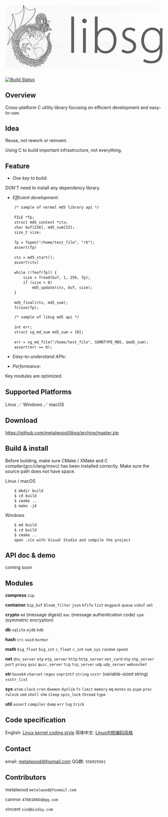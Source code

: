 # ![](res/image/logo.png)

[![Build Status](https://travis-ci.org/metalwood/libsg.svg?branch=master)](https://travis-ci.org/metalwood/libsg)

## Overview

Cross-platform C utility library focusing on efficient development and easy-to-use.

## Idea

Reuse, not rework or reinvent.

Using C to build important infrastructure, not everything.

## Feature

* *One key to build*: 

DON'T need to install any dependency library.

* *Efficient development*:

```
    /* sample of normal md5 library api */

    FILE *fp;
    struct md5_context *ctx;
    char buf[256], md5_sum[33];
    size_t size;

    fp = fopen("/home/test_file", "rb");
    assert(fp)

    ctx = md5_start();
    assert(ctx)
    
    while (!feof(fp)) {
        size = fread(buf, 1, 256, fp);
        if (size > 0)
            md5_update(ctx, buf, size);
    }

    md5_final(ctx, md5_sum);
    fclose(fp);
```

```
    /* sample of libsg md5 api */

    int err;
    struct sg_md_sum md5_sum = {0};

    err = sg_md_file("/home/test_file", SGMDTYPE_MD5, &md5_sum);
    assert(err == 0);
```

* *Easy-to-understand APIs*:

* *Performance*:

Key modules are optimized.

## Supported Platforms

Linux ／ Windows ／ macOS

## Download

https://github.com/metalwood/libsg/archive/master.zip

## Build & install

Before building, make sure CMake / XMake and C compiler(gcc/clang/msvc) has been installed correctly.
Make sure the source path does not have space.

Linux / macOS

        $ mkdir build
        $ cd build
        $ cmake ..
        $ make -j4

Windows

        $ md build
        $ cd build
        $ cmake ..
        open .sln with Visual Studio and compile the project

## API doc & demo

coming soon

## Modules

**compress** `zip`

**container** `bip_buf` `bloom_filter` `json` `kfifo` `list` `msgpack` `queue` `vsbuf` `xml`

**crypto** `md` (message digest) `mac` (message authentication code) `sym`: (symmetric encryption)

**db** `sqlite` `ejdb` `bdb`

**hash** `crc` `uuid` `murmur`

**math** `big_float` `big_int` `c_float` `c_int` `num_sys` `random` `speed`

**net** `dns_server` `etp` `etp_server` `http` `http_server` `net_card` `ntp` `ntp_server` `port` `proxy` `quic` `quic_server` `tcp` `tcp_server` `udp` `udp_server` `websocket`

**str** `base64` `charset` `regex` `snprintf` `string` `vsstr` (variable-sized string) `vsstr_list`

**sys** `atom` `clock` `cron` `daemon` `dynlib` `fs` `limit` `memory` `mq` `mutex` `os` `pipe` `proc` `rwlock` `sem` `shell` `shm` `sleep` `spin_lock` `thread` `type`

**util** `assert` `compiler` `dump` `err` `log` `trick`

## Code specification

English: [Linux kernel coding style](https://www.kernel.org/doc/Documentation/CodingStyle)            简体中文: [Linux内核编码风格](http://www.cnblogs.com/baochuan/archive/2013/04/08/3006615.html)

## Contact

email: metalwood@foxmail.com                   QQ群: `556925561`

## Contributors

metalwood `metalwood@foxmail.com`

canmor `476010464@qq.com`

vincent `vin@misday.com`